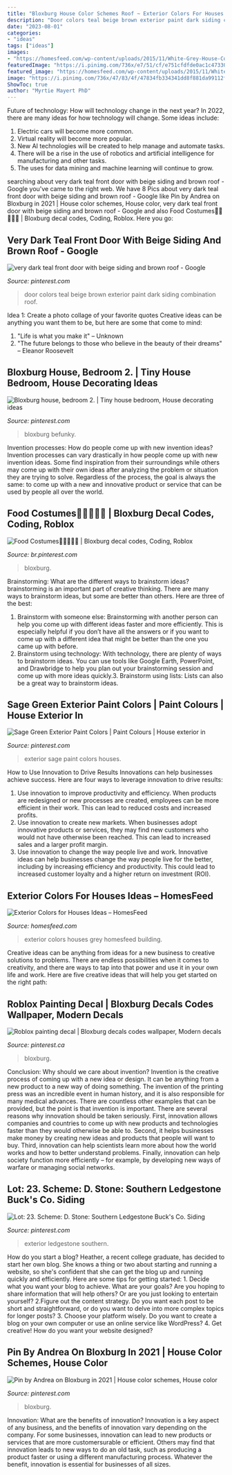 ```yaml
---
title: "Bloxburg House Color Schemes Roof ~ Exterior Colors For Houses Ideas – Homesfeed"
description: "Door colors teal beige brown exterior paint dark siding combination roof"
date: "2023-08-01"
categories:
- "ideas"
tags: ["ideas"]
images:
- "https://homesfeed.com/wp-content/uploads/2015/11/White-Grey-House-Color-With-Two-Floor-And-Front-Stairs.jpg"
featuredImage: "https://i.pinimg.com/736x/e7/51/cf/e751cfdfde0ac1c473300e0bd7523b5d--green-bungalow-exterior-green-colored-houses-exterior.jpg?b=t"
featured_image: "https://homesfeed.com/wp-content/uploads/2015/11/White-Grey-House-Color-With-Two-Floor-And-Front-Stairs.jpg"
image: "https://i.pinimg.com/736x/47/83/4f/47834fb334341dd8f881da99112fa3d9.jpg"
ShowToc: true
author: "Myrtie Mayert PhD"
---
```



Future of technology: How will technology change in the next year?
In 2022, there are many ideas for how technology will change. Some ideas include:
1. Electric cars will become more common.
2. Virtual reality will become more popular. 
3. New AI technologies will be created to help manage and automate tasks. 
4. There will be a rise in the use of robotics and artificial intelligence for manufacturing and other tasks. 
5. The uses for data mining and machine learning will continue to grow.

	

		
searching about very dark teal front door with beige siding and brown roof - Google you've came to the right web. We have 8 Pics about very dark teal front door with beige siding and brown roof - Google like Pin by Andrea on Bloxburg in 2021 | House color schemes, House color, very dark teal front door with beige siding and brown roof - Google and also Food Costumes🍔🍕🥓🌭🥪 | Bloxburg decal codes, Coding, Roblox. Here you go:
		
    
## Very Dark Teal Front Door With Beige Siding And Brown Roof - Google

<img loading=lazy src="https://i.pinimg.com/736x/47/83/4f/47834fb334341dd8f881da99112fa3d9.jpg" onerror="this.onerror=null;this.src='https://tse3.mm.bing.net/th?id=OIP.ocbWp4yAdBJ34KdcMocuJQHaLI&amp;pid=15.1';" alt="very dark teal front door with beige siding and brown roof - Google">

_Source: pinterest.com_

>door colors teal beige brown exterior paint dark siding combination roof. 

	

Idea 1: Create a photo collage of your favorite quotes
Creative ideas can be anything you want them to be, but here are some that come to mind: 

1. "Life is what you make it" – Unknown
2. "The future belongs to those who believe in the beauty of their dreams" – Eleanor Roosevelt

    
## Bloxburg House, Bedroom 2. | Tiny House Bedroom, House Decorating Ideas

<img loading=lazy src="https://i.pinimg.com/736x/48/94/36/4894363146883685c9012df4e89ed002.jpg" onerror="this.onerror=null;this.src='https://tse1.mm.bing.net/th?id=OIP.Mj0EqsF1K72nYfbSBRxTogHaDt&amp;pid=15.1';" alt="Bloxburg house, bedroom 2. | Tiny house bedroom, House decorating ideas">

_Source: pinterest.com_

>bloxburg befunky. 

	

Invention processes: How do people come up with new invention ideas?
Invention processes can vary drastically in how people come up with new invention ideas. Some find inspiration from their surroundings while others may come up with their own ideas after analyzing the problem or situation they are trying to solve. Regardless of the process, the goal is always the same: to come up with a new and innovative product or service that can be used by people all over the world.

    
## Food Costumes🍔🍕🥓🌭🥪 | Bloxburg Decal Codes, Coding, Roblox

<img loading=lazy src="https://i.pinimg.com/736x/0c/45/13/0c45138de605c9988231e8eb95d58c7e.jpg" onerror="this.onerror=null;this.src='https://tse2.mm.bing.net/th?id=OIP.-XFzID43O95EuMRZxrHwBQHaJ3&amp;pid=15.1';" alt="Food Costumes🍔🍕🥓🌭🥪 | Bloxburg decal codes, Coding, Roblox">

_Source: br.pinterest.com_

>bloxburg. 

	

Brainstorming: What are the different ways to brainstorm ideas?
brainstorming is an important part of creative thinking. There are many ways to brainstorm ideas, but some are better than others. Here are three of the best:
1. Brainstorm with someone else: Brainstorming with another person can help you come up with different ideas faster and more efficiently. This is especially helpful if you don’t have all the answers or if you want to come up with a different idea that might be better than the one you came up with before.
2. Brainstorm using technology: With technology, there are plenty of ways to brainstorm ideas. You can use tools like Google Earth, PowerPoint, and Drawbridge to help you plan out your brainstorming session and come up with more ideas quickly.3. Brainstorm using lists: Lists can also be a great way to brainstorm ideas.

    
## Sage Green Exterior Paint Colors | Paint Colours | House Exterior In

<img loading=lazy src="https://i.pinimg.com/736x/e7/51/cf/e751cfdfde0ac1c473300e0bd7523b5d--green-bungalow-exterior-green-colored-houses-exterior.jpg?b=t" onerror="this.onerror=null;this.src='https://tse2.mm.bing.net/th?id=OIP.7TS39Hp8vwqlbvByYt3kugHaHa&amp;pid=15.1';" alt="Sage Green Exterior Paint Colors | Paint Colours | House exterior in">

_Source: pinterest.com_

>exterior sage paint colors houses. 

	

How to Use Innovation to Drive Results
Innovations can help businesses achieve success. Here are four ways to leverage innovation to drive results:
1. Use innovation to improve productivity and efficiency. When products are redesigned or new processes are created, employees can be more efficient in their work. This can lead to reduced costs and increased profits.
2. Use innovation to create new markets. When businesses adopt innovative products or services, they may find new customers who would not have otherwise been reached. This can lead to increased sales and a larger profit margin.
3. Use innovation to change the way people live and work. Innovative ideas can help businesses change the way people live for the better, including by increasing efficiency and productivity. This could lead to increased customer loyalty and a higher return on investment (ROI).

    
## Exterior Colors For Houses Ideas – HomesFeed

<img loading=lazy src="https://homesfeed.com/wp-content/uploads/2015/11/White-Grey-House-Color-With-Two-Floor-And-Front-Stairs.jpg" onerror="this.onerror=null;this.src='https://tse4.mm.bing.net/th?id=OIP.m2MQlicvxhPvhGW65y4yPQHaJ4&amp;pid=15.1';" alt="Exterior Colors for Houses Ideas – HomesFeed">

_Source: homesfeed.com_

>exterior colors houses grey homesfeed building. 

	

Creative ideas can be anything from ideas for a new business to creative solutions to problems. There are endless possibilities when it comes to creativity, and there are ways to tap into that power and use it in your own life and work. Here are five creative ideas that will help you get started on the right path: 

    
## Roblox Painting Decal | Bloxburg Decals Codes Wallpaper, Modern Decals

<img loading=lazy src="https://i.pinimg.com/736x/aa/07/95/aa079533c0b7b4d7aa14cf80404fbae4.jpg" onerror="this.onerror=null;this.src='https://tse3.mm.bing.net/th?id=OIP.Uc0VsBN4NHRPFsEsmZmyMAHaKk&amp;pid=15.1';" alt="Roblox painting decal | Bloxburg decals codes wallpaper, Modern decals">

_Source: pinterest.ca_

>bloxburg. 

	

Conclusion: Why should we care about invention?
Invention is the creative process of coming up with a new idea or design. It can be anything from a new product to a new way of doing something. The invention of the printing press was an incredible event in human history, and it is also responsible for many medical advances. There are countless other examples that can be provided, but the point is that invention is important.
There are several reasons why innovation should be taken seriously. First, innovation allows companies and countries to come up with new products and technologies faster than they would otherwise be able to. Second, it helps businesses make money by creating new ideas and products that people will want to buy. Third, innovation can help scientists learn more about how the world works and how to better understand problems. Finally, innovation can help society function more efficiently – for example, by developing new ways of warfare or managing social networks.

    
## Lot: 23. Scheme: D. Stone: Southern Ledgestone Buck&#039;s Co. Siding

<img loading=lazy src="https://i.pinimg.com/736x/d3/42/b0/d342b02bdf8ded959da5f53ff467c5df.jpg" onerror="this.onerror=null;this.src='https://tse1.mm.bing.net/th?id=OIP.Lt-WdGcFVVqHxC0v_y0heQHaFj&amp;pid=15.1';" alt="Lot: 23. Scheme: D. Stone: Southern Ledgestone Buck&#039;s Co. Siding">

_Source: pinterest.com_

>exterior ledgestone southern. 

	

How do you start a blog?
Heather, a recent college graduate, has decided to start her own blog. She knows a thing or two about starting and running a website, so she's confident that she can get the blog up and running quickly and efficiently. Here are some tips for getting started: 1. Decide what you want your blog to achieve. What are your goals? Are you hoping to share information that will help others? Or are you just looking to entertain yourself? 2.Figure out the content strategy. Do you want each post to be short and straightforward, or do you want to delve into more complex topics for longer posts? 3. Choose your platform wisely. Do you want to create a blog on your own computer or use an online service like WordPress? 4. Get creative! How do you want your website designed?

    
## Pin By Andrea On Bloxburg In 2021 | House Color Schemes, House Color

<img loading=lazy src="https://i.pinimg.com/736x/4b/ab/c8/4babc81f7276cdcfd3b8a0980bf33adc.jpg" onerror="this.onerror=null;this.src='https://tse3.mm.bing.net/th?id=OIP.-AqIf6JHUkI__IP-V1RRKgHaEo&amp;pid=15.1';" alt="Pin by Andrea on Bloxburg in 2021 | House color schemes, House color">

_Source: pinterest.com_

>bloxburg. 

	

Innovation: What are the benefits of innovation?
Innovation is a key aspect of any business, and the benefits of innovation vary depending on the company. For some businesses, innovation can lead to new products or services that are more customersurable or efficient. Others may find that innovation leads to new ways to do an old task, such as producing a product faster or using a different manufacturing process. Whatever the benefit, innovation is essential for businesses of all sizes.

